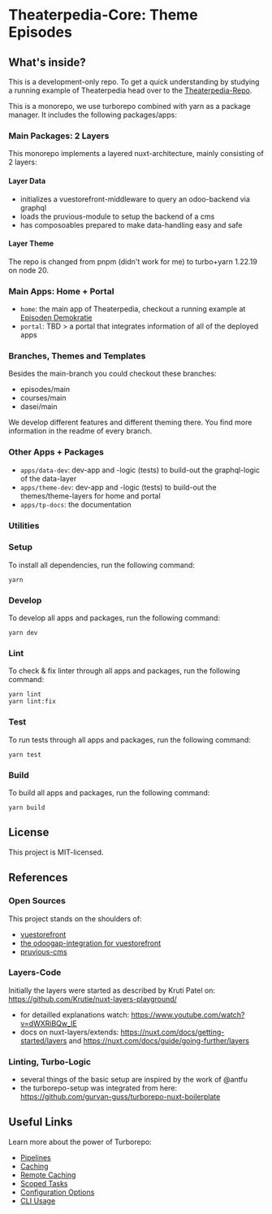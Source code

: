 # Theaterpedia-Core: Theme Episodes
## What's inside?

This is a development-only repo. To get a quick understanding by studying a running example of Theaterpedia head over to the [Theaterpedia-Repo](https://github.com/theaterpedia/theaterpedia).

This is a monorepo, we use turborepo combined with yarn as a package manager. It includes the following packages/apps:

### Main Packages: 2 Layers
This monorepo implements a layered nuxt-architecture, mainly consisting of 2 layers:

#### Layer **Data** 

- initializes a vuestorefront-middleware to query an odoo-backend via graphql
- loads the pruvious-module to setup the backend of a cms
- has composoables prepared to make data-handling easy and safe

#### Layer **Theme**

The repo is changed from pnpm (didn't work for me) to turbo+yarn 1.22.19 on node 20.


### Main Apps: Home + Portal

<!-- #TODO _08 update Apps-Info -->
- `home`: the main app of Theaterpedia, checkout a running example at [Episoden Demokratie](https://demokratie.theaterpedia.org/)
- `portal`: TBD > a portal that integrates information of all of the deployed apps


### Branches, Themes and Templates

<!-- #TODO _08 update Branches/Theming-Info -->
Besides the main-branch you could checkout these branches:
- episodes/main
- courses/main
- dasei/main

We develop different features and different theming there. You find more information in the readme of every branch.


### Other Apps + Packages 

- `apps/data-dev`: dev-app and -logic (tests) to build-out the graphql-logic of the data-layer
- `apps/theme-dev`: dev-app and -logic (tests) to build-out the themes/theme-layers for home and portal
- `apps/tp-docs`: the documentation

<!-- #TODO _06 describe Packages/Other Stuff 

- `docs_demo`: a [VitePress](https://vitepress.vuejs.org/) app
- `ui_demo`: a stub Nuxt component library with [Histoire](https://histoire.dev/)
- `config_demo`: `eslint` configuration (using [@antfu/eslint-config](https://github.com/antfu/eslint-config))
- `tsconfig_demo`: `tsconfig.json`s used throughout the monorepo

Each package/app is 100% [TypeScript](https://www.typescriptlang.org/).

-->


### Utilities

<!-- #TODO _06 describe Utilities
This turborepo has some additional tools already setup for you:

- [TypeScript](https://www.typescriptlang.org/) for static type checking
- [ESLint](https://eslint.org/) for code linting
-->


### Setup
<!-- #TODO _06 fully describe setup, scripts, publishing -->

To install all dependencies, run the following command:

```
yarn
```

### Develop

To develop all apps and packages, run the following command:

```
yarn dev
```

### Lint

To check & fix linter through all apps and packages, run the following command:

```
yarn lint
yarn lint:fix
```

### Test

To run tests through all apps and packages, run the following command:

```
yarn test
```

### Build

To build all apps and packages, run the following command:

```
yarn build
```

<!-- #TODO _06 decide on turbo-features

### Remote Caching

Turborepo can use a technique known as [Remote Caching](https://turborepo.org/docs/core-concepts/remote-caching) to share cache artifacts across machines, enabling you to share build caches with your team and CI/CD pipelines.

By default, Turborepo will cache locally. To enable Remote Caching you will need an account with Vercel. If you don't have an account you can [create one](https://vercel.com/signup), then enter the following commands:

```
yarn dlx turbo login
```

This will authenticate the Turborepo CLI with your [Vercel account](https://vercel.com/docs/concepts/personal-accounts/overview).

Next, you can link your Turborepo to your Remote Cache by running the following command from the root of your turborepo:

```
yarn dlx turbo link
```

Use a custom remote cache server [turbo-remote-cache](https://github.com/ducktors/turborepo-remote-cache)

-->

## License

This project is MIT-licensed.

## References

### Open Sources

This project stands on the shoulders of:
- [vuestorefront](https://vuestorefront.io)
- [the odoogap-integration for vuestorefront](https://github.com/odoogap/storefront-ui)
- [pruvious-cms](https://pruvious.com/)


### Layers-Code

Initially the layers were started as described by Kruti Patel on: https://github.com/Krutie/nuxt-layers-playground/
- for detailled explanations watch: https://www.youtube.com/watch?v=dWXRiBQw_lE
- docs on nuxt-layers/extends: https://nuxt.com/docs/getting-started/layers  and   https://nuxt.com/docs/guide/going-further/layers


### Linting, Turbo-Logic

- several things of the basic setup are inspired by the work of @antfu
- the turborepo-setup was integrated from here: https://github.com/gurvan-guss/turborepo-nuxt-boilerplate

<!-- #TODO _06 describe Utilities
a monorepo with Nuxt, Histoire, Vitest & VitePress as a starter for any project that can be easily extended.
You can also find additional branches:
- [TailwindCSS](https://github.com/gurvan-guss/turborepo-nuxt-boilerplate/tree/tailwind)
- [TailwindCSS + TailwindUI](https://github.com/gurvan-guss/turborepo-nuxt-boilerplate/tree/tailwindui)
- [Unocss](https://github.com/gurvan-guss/turborepo-nuxt-boilerplate/tree/unocss)
- [Unocss + Anu](https://github.com/gurvan-guss/turborepo-nuxt-boilerplate/tree/unocss-anu)
- [Unocss + Vuetify](https://github.com/gurvan-guss/turborepo-nuxt-boilerplate/tree/unocss-vuetify)
- [AdonisJS](https://github.com/gurvan-guss/turborepo-nuxt-boilerplate/tree/adonis)
-->


## Useful Links

Learn more about the power of Turborepo:

- [Pipelines](https://turborepo.org/docs/core-concepts/pipelines)
- [Caching](https://turborepo.org/docs/core-concepts/caching)
- [Remote Caching](https://turborepo.org/docs/core-concepts/remote-caching)
- [Scoped Tasks](https://turborepo.org/docs/core-concepts/scopes)
- [Configuration Options](https://turborepo.org/docs/reference/configuration)
- [CLI Usage](https://turborepo.org/docs/reference/command-line-reference)
